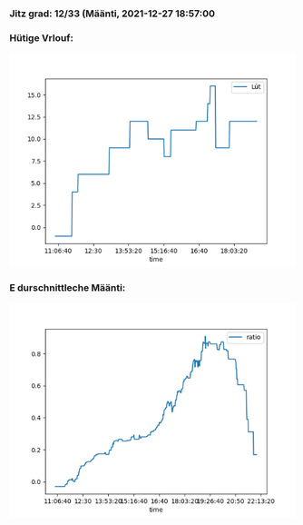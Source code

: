 ### Jitz grad: 12/33 (Määnti, 2021-12-27 18:57:00

### Hütige Vrlouf:
![Graph](Today.png)

### E durschnittleche Määnti:
![Graph](Määnti.png)